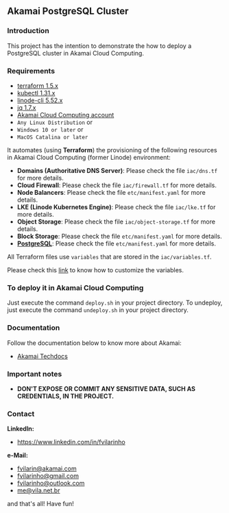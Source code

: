 ## Akamai PostgreSQL Cluster

### Introduction
This project has the intention to demonstrate the how to deploy a PostgreSQL cluster in Akamai Cloud Computing.

### Requirements
- [terraform 1.5.x](https://terraform.io)
- [kubectl 1.31.x](https://kubernetes.io/docs/reference/kubectl/kubectl)
- [linode-cli 5.52.x](https://www.linode.com/products/cli)
- [jq 1.7.x](https://jqlang.github.io/jq)
- [Akamai Cloud Computing account](https://cloud.linode.com)
- `Any Linux Distribution` or
- `Windows 10 or later` or
- `MacOS Catalina or later`

It automates (using **Terraform**) the provisioning of the following resources in Akamai Cloud Computing (former Linode) 
environment:
- **Domains (Authoritative DNS Server)**: Please check the file `iac/dns.tf` for more details.
- **Cloud Firewall**: Please check the file `iac/firewall.tf` for more details.
- **Node Balancers**: Please check the file `etc/manifest.yaml` for more details.
- **LKE (Linode Kubernetes Engine)**: Please check the file `iac/lke.tf` for more details. 
- **Object Storage**: Please check the file `iac/object-storage.tf` for more details.
- **Block Storage**: Please check the file `etc/manifest.yaml` for more details.
- **[PostgreSQL](https://cloudnative-pg.io)**: Please check the file `etc/manifest.yaml` for more details.

All Terraform files use `variables` that are stored in the `iac/variables.tf`.

Please check this [link](https://developer.hashicorp.com/terraform/tutorials/configuration-language/variables) to know how to customize the variables.

### To deploy it in Akamai Cloud Computing

Just execute the command `deploy.sh` in your project directory. To undeploy, just execute the command `undeploy.sh` in 
your project directory.

### Documentation

Follow the documentation below to know more about Akamai:
- [Akamai Techdocs](https://techdocs.akamai.com)

### Important notes
- **DON'T EXPOSE OR COMMIT ANY SENSITIVE DATA, SUCH AS CREDENTIALS, IN THE PROJECT.**

### Contact
**LinkedIn:**
- https://www.linkedin.com/in/fvilarinho

**e-Mail:**
- fvilarin@akamai.com
- fvilarinho@gmail.com
- fvilarinho@outlook.com
- me@vila.net.br

and that's all! Have fun!